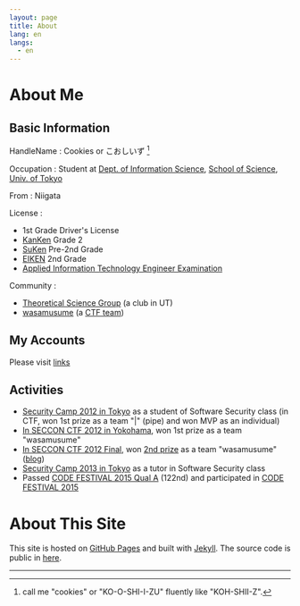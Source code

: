 ```yaml
---
layout: page
title: About
lang: en
langs:
  - en
---
```


About Me
========

Basic Information
-----------------

HandleName
: Cookies or こおしいず [^1]

Occupation
: Student at [Dept. of Information Science][Dept IS], [School of Science][School Science], [Univ. of Tokyo][UTokyo]

From
: Niigata

License
: 
  - 1st Grade Driver's License
  - [KanKen](http://www.kanken.or.jp/kanken/) Grade 2
  - [SuKen](https://www.su-gaku.net/suken/) Pre-2nd Grade
  - [EIKEN](http://www.eiken.or.jp/eiken/en/) 2nd Grade
  - [Applied Information Technology Engineer Examination](https://www.jitec.ipa.go.jp/index-e.html)

Community
: 
  - [Theoretical Science Group][TSG] (a club in UT)
  - [wasamusume][wasa] (a [CTF team](https://ctftime.org/team/3655))

[^1]: call me "cookies" or "KO-O-SHI-I-ZU" fluently like "KOH-SHII-Z".

[School Science]:http://www.s.u-tokyo.ac.jp/en/
[Dept IS]: http://www.is.s.u-tokyo.ac.jp/english/
[UTokyo]: http://www.u-tokyo.ac.jp/en/
[TSG]: http://www.tsg.ne.jp/
[wasa]: http://wasamusu.me/

My Accounts
-----------

Please visit [links](/links.html)

Activities
----------

- [Security Camp 2012 in Tokyo][seccamp2012] as a student of Software Security class (in CTF, won 1st prize as a team \"\|\" (pipe) and won MVP as an individual)
- [In SECCON CTF 2012 in Yokohama][seccon2012-yokohama], won 1st prize as a team "wasamusume"
- [In SECCON CTF 2012 Final][seccon2012-final], won [2nd prize][seccon2012-final-result] as a team "wasamusume" ([blog](http://cookies.hatenablog.jp/entry/2013/02/25/213034))
- [Security Camp 2013 in Tokyo][seccamp2013] as a tutor in Software Security class
- Passed [CODE FESTIVAL 2015 Qual A][codefes-2015-quala] (122nd) and participated in [CODE FESTIVAL 2015][codefes-2015] 

[seccamp2012]: http://www.ipa.go.jp/jinzai/renkei/camp2012/
[seccamp2013]: http://www.ipa.go.jp/jinzai/renkei/camp2013/
[seccon2012-yokohama]: http://2012.seccon.jp/2013/01/4seccon-ctf.html
[seccon2012-final]: http://2012.seccon.jp/2013/02/seccon-ctf2012.html
[seccon2012-final-result]: http://2012.seccon.jp/2013/02/blog-post_26.html
[codefes-2015-quala]: http://code-festival-2015-quala.contest.atcoder.jp/
[codefes-2015]: http://recruit-jinji.jp/code_fes2015/index.html


About This Site
===============

 This site is hosted on [GitHub Pages](https://pages.github.com/) and built with [Jekyll](https://jekyllrb.com/).
 The source code is public in [here](https://github.com/cookie-s/cookie-s.github.io/).


- - - -

